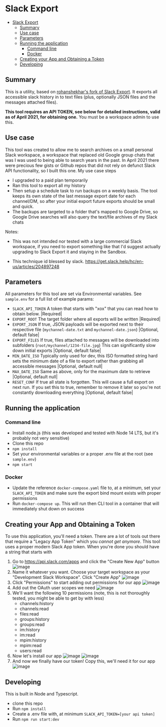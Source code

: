 # Slack Export

- [Slack Export](#slack-export)
  - [Summary](#summary)
  - [Use case](#use-case)
  - [Parameters](#parameters)
  - [Running the application](#running-the-application)
    - [Command line](#command-line)
    - [Docker](#docker)
  - [Creating your App and Obtaining a Token](#creating-your-app-and-obtaining-a-token)
  - [Developing](#developing)



## Summary

This is a utility, based on [rohanshekhar's fork of Slack Export](https://github.com/rohanshekhar/slack-export). It exports all accessible slack history in to text files (plus, optionally JSON files and the messages attached files).

**This tool requires an API TOKEN, see below for detailed instructions, valid as of April 2021, for obtaining one.** You must be a workspace admin to use this.


## Use case

This tool was created to allow me to search archives on a small personal Slack workspace, a workspace that replaced old Google group chats that was I was used to being able to search years in the past. In April 2021 there were precious few gists or Github repos that did not rely on defunct Slack API functionality, so I built this one. My use case steps

- I upgraded to a paid plan temporarily
- Ran this tool to export all my history
- Then setup a schedule task to run backups on a weekly basis. The tool keeps its own state of the last message export date for each channel/DM, so after your initial export future exports should be small and quick.
- The backups are targeted to a folder that's mapped to Google Drive, so Google Drive searches will also query the text/file archives of my Slack chats 

Notes: 

- This was not intended nor tested with a large commercial Slack workspace, if you need to export something like that I'd suggest actually upgrading to Slack Export it and staying in the Sandbox.

- This technique id blessed by slack. https://get.slack.help/hc/en-us/articles/204897248
  
## Parameters

All parameters for this tool are set via Environmental variables. See `sample.env` for a full list of example params: 

- `SLACK_API_TOKEN` A token that starts with "xox" that you can read how to obtain below. |Required|
- `EXPORT_ROOT` The target folder where all exports will be written |Required|
- `EXPORT_JSON` If true, JSON payloads will be exported next to their respective file (`mychannel-date.txt` and `mychannel-date.json`) |Optional, default false|
- `EXPORT_FILES` If true, files attached to messages will be downloaded into subfolders (`root/mychannel/1234-file.jpg`) This can significantly slow down initial exports |Optional, default false|
- `MIN_DATE_ISO` Typically only used for dev, this ISO formatted string hard sets the minimum date of a file to export rather than grabbing all accessible messages |Optional, default null|
- `MAX_DATE_ISO` Same as above, only for the maximum date to retrieve |Optional, default null|
- `RESET_CONF` If true all state is forgotten. This will cause a full export on next run. If you set this to true, remember to remove it later so you're not constantly downloading everything |Optional, default false|

## Running the application

### Command line
- Install node.js (this was developed and tested with Node 14 LTS, but it's probably not very sensitive)
- Clone this repo
- `npm install`
- Set your environmental variables or a proper .env file at the root (see `sample.env`)
- `npm start`

### Docker
- Update the reference `docker-compose.yaml` file to, at a minimum, set your `SLACK_API_TOKEN` and make sure the export bind mount exists with proper permissions
- Run `docker-compose up`. This will run then CLI tool in a container that will immediately shut down on success




## Creating your App and Obtaining a Token

To use this application, you'll need a token. There are a lot of tools out there that require a "Legacy App Token" which you *cannot get anymore*. This tool uses a proper modern Slack App token. When you're done you should have a string that starts with 

1. Go to https://api.slack.com/apps and click the "Create New App" button
   ![image](https://user-images.githubusercontent.com/16437968/115113145-c7061300-9f56-11eb-8cfa-87222a7407e2.png)
2. Name it whatever you want. Choose your target workspace as your "Development Slack Workspace". Click "Create App"
   ![image](https://user-images.githubusercontent.com/16437968/115113521-d5edc500-9f58-11eb-977d-444fc4e481f5.png)
3. Click "Permissions" to start adding out permissions for our app
   ![image](https://user-images.githubusercontent.com/16437968/115112586-29114900-9f54-11eb-941e-1144d3285121.png)
4. Add out the OAuth user scopes we need
   ![image](https://user-images.githubusercontent.com/16437968/115112667-9329ee00-9f54-11eb-99fb-46d9b232734d.png)
5. We'll want the following 10 permissions (note, this is not thoroughly tested, you might be able to get by with less)
   - channels:history
   - channels:read
   - files:read
   - groups:history
   - groups:read
   - im:history
   - im:read
   - mpim:history
   - mpim:read
   - users:read
6. Now let's install our app
   ![image](https://user-images.githubusercontent.com/16437968/115112962-df296280-9f55-11eb-95e5-540d7ff4f14c.png)
   ![image](https://user-images.githubusercontent.com/16437968/115113270-81961580-9f57-11eb-8c18-a135ef63dd13.png)
7. And now we finally have our token! Copy this, we'll need it for our app
   ![image](https://user-images.githubusercontent.com/16437968/115113308-adb19680-9f57-11eb-8702-d2e0219db0f3.png)

## Developing

This is built in Node and Typescript.

- clone this repo
- Run `npm install`
- Create a .env file with, at minimum `SLACK_API_TOKEN=[your api token]`
- Run `npm run start:dev`